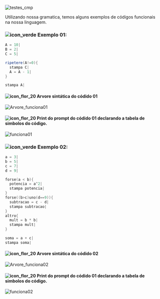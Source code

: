 ![testes_cmp](https://user-images.githubusercontent.com/66503956/205924879-19dd8077-656a-4854-aa7e-270e360eaf48.png)

Utilizando nossa gramatica, temos alguns exemplos de códigos funcionais na nossa linguagem.

### ![icon_verde](https://user-images.githubusercontent.com/66503956/205965857-ac7c8e9c-ca9b-4480-9518-036d752c331f.png) Exemplo 01:

``` java
A = 10|
B = 2|
C = 5|

ripetere(A!=0){
  stampa C|
  A = A - 1|
}

stampa A|
```

#### ![icon_flor_20](https://user-images.githubusercontent.com/66503956/205969813-fc7bf4e2-3195-4130-889d-ba05ef346df6.png) Arvore sintática do códido 01

![Arvore_funciona01](https://user-images.githubusercontent.com/66503956/205954843-73c0d753-6389-4ba6-986f-a6ed68880604.png)


#### ![icon_flor_20](https://user-images.githubusercontent.com/66503956/205969813-fc7bf4e2-3195-4130-889d-ba05ef346df6.png) Print do prompt do códido 01 declarando a tabela de simbolos do código.

![funciona01](https://user-images.githubusercontent.com/66503956/205954276-f5a4fd7f-f57a-4524-b29f-d12ddd80dce7.PNG)


### ![icon_verde](https://user-images.githubusercontent.com/66503956/205965857-ac7c8e9c-ca9b-4480-9518-036d752c331f.png) Exemplo 02:

```c
a = 3|
b = 5|
c = 7|
d = 9|

forse(a < b){
  potencia = a^2|
  stampa potencia|
}
forse((b>c)uno(d==9)){
  subtracao = c - d|
  stampa subtracao|
}
altro{
  mult = b * b|
  stampa mult|
}

soma = a + c|
stampa soma|
```

#### ![icon_flor_20](https://user-images.githubusercontent.com/66503956/205969813-fc7bf4e2-3195-4130-889d-ba05ef346df6.png) Arvore sintática do códido 02

![Arvore_funciona02](https://user-images.githubusercontent.com/66503956/205972511-74e93efc-ca55-4fbb-9b53-3fe7b00810b2.png)

#### ![icon_flor_20](https://user-images.githubusercontent.com/66503956/205969813-fc7bf4e2-3195-4130-889d-ba05ef346df6.png) Print do prompt do códido 01 declarando a tabela de simbolos do código.

![funciona02](https://user-images.githubusercontent.com/66503956/205971985-c92c6b5b-262c-4143-8982-8329fc781fd5.PNG)
